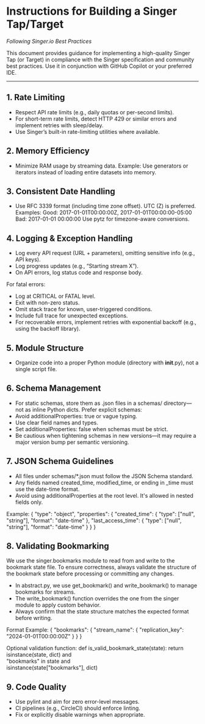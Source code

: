 # Instructions for Building a Singer Tap/Target

*Following Singer.io Best Practices*

This document provides guidance for implementing a high-quality Singer Tap (or Target) in compliance with the Singer specification and community best practices. Use it in conjunction with GitHub Copilot or your preferred IDE.

---

## 1. Rate Limiting

- Respect API rate limits (e.g., daily quotas or per-second limits).
- For short-term rate limits, detect HTTP 429 or similar errors and implement retries with sleep/delay.
- Use Singer’s built-in rate-limiting utilities where available.


## 2. Memory Efficiency

- Minimize RAM usage by streaming data.
Example: Use generators or iterators instead of loading entire datasets into memory.


## 3. Consistent Date Handling

- Use RFC 3339 format (including time zone offset). UTC (Z) is preferred.
Examples:
Good: 2017-01-01T00:00:00Z, 2017-01-01T00:00:00-05:00
Bad: 2017-01-01 00:00:00
Use pytz for timezone-aware conversions.


## 4. Logging & Exception Handling

- Log every API request (URL + parameters), omitting sensitive info (e.g., API keys).
- Log progress updates (e.g., “Starting stream X”).
- On API errors, log status code and response body.

For fatal errors:
- Log at CRITICAL or FATAL level.
- Exit with non-zero status.
- Omit stack trace for known, user-triggered conditions.
- Include full trace for unexpected exceptions.
- For recoverable errors, implement retries with exponential backoff (e.g., using the backoff library).


## 5. Module Structure

- Organize code into a proper Python module (directory with __init__.py), not a single script file.


## 6. Schema Management

- For static schemas, store them as .json files in a schemas/ directory—not as inline Python dicts.
Prefer explicit schemas:
- Avoid additionalProperties: true or vague typing.
- Use clear field names and types.
- Set additionalProperties: false when schemas must be strict.
- Be cautious when tightening schemas in new versions—it may require a major version bump per semantic versioning.


## 7. JSON Schema Guidelines

- All files under schemas/*.json must follow the JSON Schema standard.
- Any fields named created_time, modified_time, or ending in _time must use the date-time format.
- Avoid using additionalProperties at the root level. It's allowed in nested fields only.

Example:
{
  "type": "object",
  "properties": {
    "created_time": {
      "type": ["null", "string"],
      "format": "date-time"
    },
    "last_access_time": {
      "type": ["null", "string"],
      "format": "date-time"
    }
  }
}


## 8. Validating Bookmarking

We use the singer.bookmarks module to read from and write to the bookmark state file.
To ensure correctness, always validate the structure of the bookmark state before processing or committing any changes.
- In abstract.py, we use get_bookmark() and write_bookmark() to manage bookmarks for streams.
- The write_bookmark() function overrides the one from the singer module to apply custom behavior.
- Always confirm that the state structure matches the expected format before writing.

Format Example:
{
  "bookmarks": {
    "stream_name": {
      "replication_key": "2024-01-01T00:00:00Z"
    }
  }
}


Optional validation function:
def is_valid_bookmark_state(state):
    return isinstance(state, dict) and \
           "bookmarks" in state and \
           isinstance(state["bookmarks"], dict)


## 9. Code Quality

- Use pylint and aim for zero error-level messages.
- CI pipelines (e.g., CircleCI) should enforce linting.
- Fix or explicitly disable warnings when appropriate.
